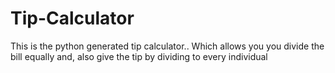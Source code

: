 # Tip-Calculator
This is the python generated tip calculator.. 
Which allows you you divide the bill equally and,
also give the tip by dividing to every individual
